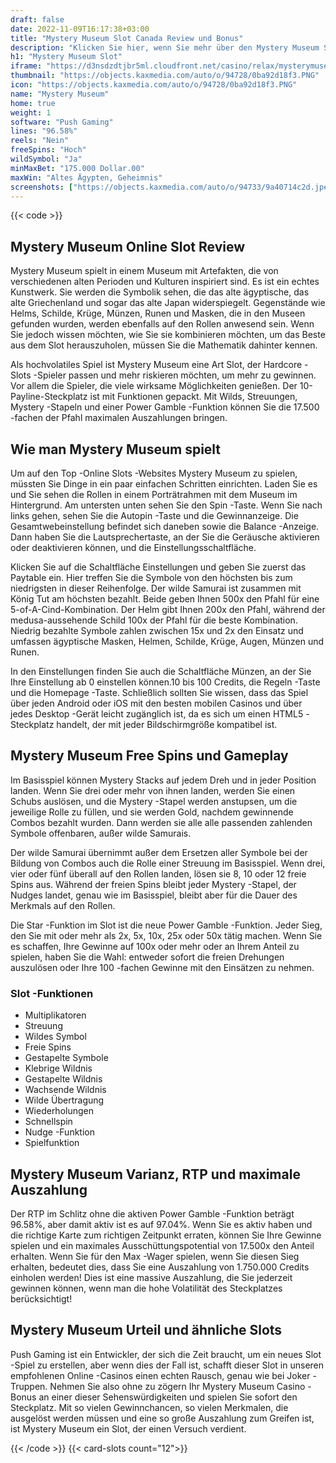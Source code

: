 ```yaml
---
draft: false
date: 2022-11-09T16:17:38+03:00
title: "Mystery Museum Slot Canada Review und Bonus"
description: "Klicken Sie hier, wenn Sie mehr über den Mystery Museum Slot Review und den kanadischen Bonus von erfahren möchten."
h1: "Mystery Museum Slot"
iframe: "https://d3nsdzdtjbr5ml.cloudfront.net/casino/relax/mysterymuseum/index.html?moneymode=fun"
thumbnail: "https://objects.kaxmedia.com/auto/o/94728/0ba92d18f3.PNG"
icon: "https://objects.kaxmedia.com/auto/o/94728/0ba92d18f3.PNG"
name: "Mystery Museum"
home: true
weight: 1
software: "Push Gaming"
lines: "96.58%"
reels: "Nein"
freeSpins: "Hoch"
wildSymbol: "Ja"
minMaxBet: "175.000 Dollar.00"
maxWin: "Altes Ägypten, Geheimnis"
screenshots: ["https://objects.kaxmedia.com/auto/o/94733/9a40714c2d.jpeg"]
---
```


{{< code >}}<h2>Mystery Museum Online Slot Review</h2><p>Mystery Museum spielt in einem Museum mit Artefakten, die von verschiedenen alten Perioden und Kulturen inspiriert sind. Es ist ein echtes Kunstwerk. Sie werden die Symbolik sehen, die das alte ägyptische, das alte Griechenland und sogar das alte Japan widerspiegelt. Gegenstände wie Helms, Schilde, Krüge, Münzen, Runen und Masken, die in den Museen gefunden wurden, werden ebenfalls auf den Rollen anwesend sein. Wenn Sie jedoch wissen möchten, wie Sie sie kombinieren möchten, um das Beste aus dem Slot herauszuholen, müssen Sie die Mathematik dahinter kennen.</p><p>Als hochvolatiles Spiel ist Mystery Museum eine Art Slot, der Hardcore -Slots -Spieler passen und mehr riskieren möchten, um mehr zu gewinnen. Vor allem die Spieler, die viele wirksame Möglichkeiten genießen. Der 10-Payline-Steckplatz ist mit Funktionen gepackt. Mit Wilds, Streuungen, Mystery -Stapeln und einer Power Gamble -Funktion können Sie die 17.500 -fachen der Pfahl maximalen Auszahlungen bringen.</p><h2>Wie man Mystery Museum spielt</h2><p>Um auf den Top -Online Slots -Websites Mystery Museum zu spielen, müssten Sie Dinge in ein paar einfachen Schritten einrichten. Laden Sie es und Sie sehen die Rollen in einem Porträtrahmen mit dem Museum im Hintergrund. Am untersten unten sehen Sie den Spin -Taste. Wenn Sie nach links gehen, sehen Sie die Autopin -Taste und die Gewinnanzeige. Die Gesamtwebeinstellung befindet sich daneben sowie die Balance -Anzeige. Dann haben Sie die Lautsprechertaste, an der Sie die Geräusche aktivieren oder deaktivieren können, und die Einstellungsschaltfläche.</p><p>Klicken Sie auf die Schaltfläche Einstellungen und geben Sie zuerst das Paytable ein. Hier treffen Sie die Symbole von den höchsten bis zum niedrigsten in dieser Reihenfolge. Der wilde Samurai ist zusammen mit König Tut am höchsten bezahlt. Beide geben Ihnen 500x den Pfahl für eine 5-of-A-Cind-Kombination. Der Helm gibt Ihnen 200x den Pfahl, während der medusa-aussehende Schild 100x der Pfahl für die beste Kombination. Niedrig bezahlte Symbole zahlen zwischen 15x und 2x den Einsatz und umfassen ägyptische Masken, Helmen, Schilde, Krüge, Augen, Münzen und Runen.</p><p>In den Einstellungen finden Sie auch die Schaltfläche Münzen, an der Sie Ihre Einstellung ab 0 einstellen können.10 bis 100 Credits, die Regeln -Taste und die Homepage -Taste. Schließlich sollten Sie wissen, dass das Spiel über jeden Android oder iOS mit den besten mobilen Casinos und über jedes Desktop -Gerät leicht zugänglich ist, da es sich um einen HTML5 -Steckplatz handelt, der mit jeder Bildschirmgröße kompatibel ist.</p><h2>Mystery Museum Free Spins und Gameplay</h2><p>Im Basisspiel können Mystery Stacks auf jedem Dreh und in jeder Position landen. Wenn Sie drei oder mehr von ihnen landen, werden Sie einen Schubs auslösen, und die Mystery -Stapel werden anstupsen, um die jeweilige Rolle zu füllen, und sie werden Gold, nachdem gewinnende Combos bezahlt wurden. Dann werden sie alle alle passenden zahlenden Symbole offenbaren, außer wilde Samurais.</p><p>Der wilde Samurai übernimmt außer dem Ersetzen aller Symbole bei der Bildung von Combos auch die Rolle einer Streuung im Basisspiel. Wenn drei, vier oder fünf überall auf den Rollen landen, lösen sie 8, 10 oder 12 freie Spins aus. Während der freien Spins bleibt jeder Mystery -Stapel, der Nudges landet, genau wie im Basisspiel, bleibt aber für die Dauer des Merkmals auf den Rollen.</p><p>Die Star -Funktion im Slot ist die neue Power Gamble -Funktion. Jeder Sieg, den Sie mit oder mehr als 2x, 5x, 10x, 25x oder 50x tätig machen. Wenn Sie es schaffen, Ihre Gewinne auf 100x oder mehr oder an Ihrem Anteil zu spielen, haben Sie die Wahl: entweder sofort die freien Drehungen auszulösen oder Ihre 100 -fachen Gewinne mit den Einsätzen zu nehmen.</p><h3>
Slot -Funktionen</h3><ul>
<li></span>
Multiplikatoren</li>
<li></span>
Streuung</li>
<li></span>
Wildes Symbol</li>
<li></span>
Freie Spins</li>
<li></span>
Gestapelte Symbole</li>
<li></span>
Klebrige Wildnis</li>
<li></span>
Gestapelte Wildnis</li>
<li></span>
Wachsende Wildnis</li>
<li></span>
Wilde Übertragung</li>
<li></span>
Wiederholungen</li>
<li></span>
Schnellspin</li>
<li></span>
Nudge -Funktion</li>
<li></span>
Spielfunktion</li></ul><h2>Mystery Museum Varianz, RTP und maximale Auszahlung</h2><p>Der RTP im Schlitz ohne die aktiven Power Gamble -Funktion beträgt 96.58%, aber damit aktiv ist es auf 97.04%. Wenn Sie es aktiv haben und die richtige Karte zum richtigen Zeitpunkt erraten, können Sie Ihre Gewinne spielen und ein maximales Ausschüttungspotential von 17.500x den Anteil erhalten. Wenn Sie für den Max -Wager spielen, wenn Sie diesen Sieg erhalten, bedeutet dies, dass Sie eine Auszahlung von 1.750.000 Credits einholen werden! Dies ist eine massive Auszahlung, die Sie jederzeit gewinnen können, wenn man die hohe Volatilität des Steckplatzes berücksichtigt!</p><h2>Mystery Museum Urteil und ähnliche Slots</h2><p>Push Gaming ist ein Entwickler, der sich die Zeit braucht, um ein neues Slot -Spiel zu erstellen, aber wenn dies der Fall ist, schafft dieser Slot in unseren empfohlenen Online -Casinos einen echten Rausch, genau wie bei Joker -Truppen. Nehmen Sie also ohne zu zögern Ihr Mystery Museum Casino -Bonus an einer dieser Sehenswürdigkeiten und spielen Sie sofort den Steckplatz. Mit so vielen Gewinnchancen, so vielen Merkmalen, die ausgelöst werden müssen und eine so große Auszahlung zum Greifen ist, ist Mystery Museum ein Slot, der einen Versuch verdient.</p>{{< /code >}}
{{< card-slots count="12">}}